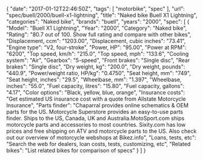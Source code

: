 {
    "date": "2017-01-12T22:46:50Z",
    "tags": [
        "motorbike",
        "spec"
    ],
    "url": "spec\/buell\/2000\/buell-x1-lightning",
    "title": "Naked bike Buell X1 Lightning",
    "categories": "Naked bike",
    "brands": "buell",
    "years": "2000",
    "spec": [
        {
            "Model": "Buell X1 Lightning",
            "Year": "2000",
            "Category": "Naked bike",
            "Rating": "80.7 out of 100. Show full rating and compare with other bikes",
            "Displacement, ccm": "1203.00",
            "Displacement, cubic inches": "73.41",
            "Engine type": "V2, four-stroke",
            "Power, HP": "95.00",
            "Power at RPM": "6200",
            "Top speed, km\/h": "215.0",
            "Top speed, mph": "133.6",
            "Cooling system": "Air",
            "Gearbox": "5-speed",
            "Front brakes": "Single disc",
            "Rear brakes": "Single disc",
            "Dry weight, kg": "200.0",
            "Dry weight, pounds": "440.9",
            "Power\/weight ratio, HP\/kg": "0.4750",
            "Seat height, mm": "749",
            "Seat height, inches": "29.5",
            "Wheelbase, mm": "1.397",
            "Wheelbase, inches": "55.0",
            "Fuel capacity, litres": "15.80",
            "Fuel capacity, gallons": "4.17",
            "Color options": "Black, yellow, blue, orange",
            "Insurance costs": "Get estimated US insurance cost with a quote from Allstate Motorcycle Insurance",
            "Parts finder": "Chaparral provides online schematics & OEM parts for the US.   Motorcycle Superstore provides an easy-to-use parts finder. Ships to the US, Canada, UK and Australia.MotoSport.com ships motorcycle parts and accessories to most countries.    Sixity.com has low prices and free shipping on ATV and motorcycle parts to the US. Also check out our overview of motorcycle webshops at Bikez.info",
            "Loans, tests, etc": "Search the web for dealers, loan costs, tests, customizing, etc",
            "Related bikes": "List related bikes for comparison of specs"
        }
    ]
}